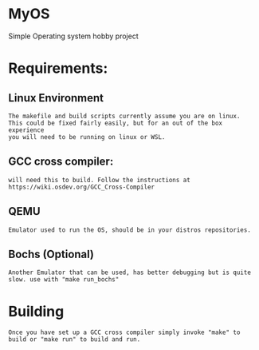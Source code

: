# MyOS
Simple Operating system hobby project

# Requirements:
## Linux Environment
    The makefile and build scripts currently assume you are on linux.
    This could be fixed fairly easily, but for an out of the box experience 
    you will need to be running on linux or WSL.
## GCC cross compiler:
    will need this to build. Follow the instructions at https://wiki.osdev.org/GCC_Cross-Compiler
## QEMU
    Emulator used to run the OS, should be in your distros repositories.
## Bochs (Optional)
    Another Emulator that can be used, has better debugging but is quite slow. use with "make run_bochs"
      
# Building
    Once you have set up a GCC cross compiler simply invoke "make" to build or "make run" to build and run.
